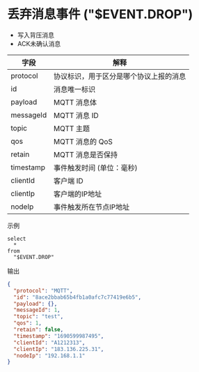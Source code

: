 # 丢弃消息事件 ("$EVENT.DROP")

- 写入背压消息
- ACK未确认消息


| **字段**    | **解释**           |
|-----------|------------------|
| protocol  | 协议标识，用于区分是哪个协议上报的消息 |
| id        | 消息唯一标识           |
| payload   | MQTT 消息体         |
| messageId | MQTT 消息 ID       |
| topic     | MQTT 主题          |
| qos       | MQTT 消息的 QoS     |
| retain    | MQTT 消息是否保持      |
| timestamp | 事件触发时间 (单位：毫秒)   |
| clientId  | 客户端 ID           |
| clientIp  | 客户端的IP地址     |
| nodeIp    | 事件触发所在节点IP地址 |

示例

```plsql
select
  *
from
  "$EVENT.DROP"
```

输出

```json
{
  "protocol": "MQTT",
  "id": "8ace2bbab65b4fb1a0afc7c77419e6b5",
  "payload": {},
  "messageId": 1,
  "topic": "test",
  "qos": 1,
  "retain": false,
  "timestamp": "1690599987495",
  "clientId": "A1212313",
  "clientIp": "183.136.225.31",
  "nodeIp": "192.168.1.1"
}
```